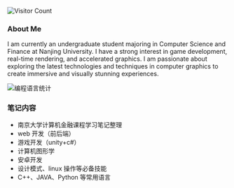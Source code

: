 ![Visitor Count](https://profile-counter.glitch.me/thdlrt/count.svg)
### About Me
I am currently an undergraduate student majoring in Computer Science and Finance at Nanjing University. I have a strong interest in game development, real-time rendering, and accelerated graphics. I am passionate about exploring the latest technologies and techniques in computer graphics to create immersive and visually stunning experiences.

![编程语言统计](https://github-readme-stats.vercel.app/api/top-langs/?username=thdlrt&layout=compact)
### 笔记内容
- 南京大学计算机金融课程学习笔记整理
- web 开发（前后端）
- 游戏开发（unity+c#）
- 计算机图形学
- 安卓开发
- 设计模式、linux 操作等必备技能
- C++、JAVA、Python 等常用语言